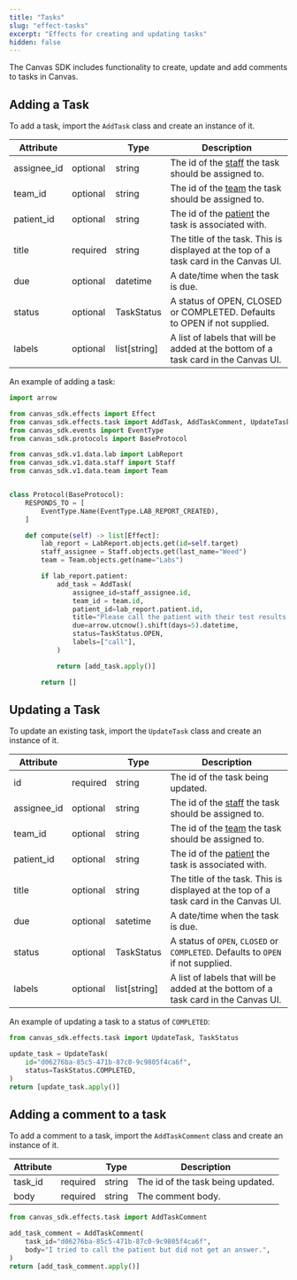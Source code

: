 ```yaml
---
title: "Tasks"
slug: "effect-tasks"
excerpt: "Effects for creating and updating tasks"
hidden: false
---
```


The Canvas SDK includes functionality to create, update and add comments to tasks in Canvas.

## Adding a Task

To add a task, import the `AddTask` class and create an instance of it.

| Attribute   |          | Type         | Description                                                                          |
|-------------|----------|--------------|--------------------------------------------------------------------------------------|
| assignee_id | optional | string       | The id of the [staff](/sdk/data-staff/) the task should be assigned to.              |
| team_id     | optional | string       | The id of the [team](/sdk/data-team/) the task should be assigned to.                |
| patient_id  | optional | string       | The id of the [patient](/sdk/data-patient/) the task is associated with.             |
| title       | required | string       | The title of the task. This is displayed at the top of a task card in the Canvas UI. |
| due         | optional | datetime     | A date/time when the task is due.                                                    |
| status      | optional | TaskStatus   | A status of OPEN, CLOSED or COMPLETED. Defaults to OPEN if not supplied.             |
| labels      | optional | list[string] | A list of labels that will be added at the bottom of a task card in the Canvas UI.   |

An example of adding a task:

```python
import arrow

from canvas_sdk.effects import Effect
from canvas_sdk.effects.task import AddTask, AddTaskComment, UpdateTask, TaskStatus
from canvas_sdk.events import EventType
from canvas_sdk.protocols import BaseProtocol

from canvas_sdk.v1.data.lab import LabReport
from canvas_sdk.v1.data.staff import Staff
from canvas_sdk.v1.data.team import Team


class Protocol(BaseProtocol):
    RESPONDS_TO = [
        EventType.Name(EventType.LAB_REPORT_CREATED),
    ]

    def compute(self) -> list[Effect]:
        lab_report = LabReport.objects.get(id=self.target)
        staff_assignee = Staff.objects.get(last_name="Weed")
        team = Team.objects.get(name="Labs")

        if lab_report.patient:
            add_task = AddTask(
                assignee_id=staff_assignee.id,
                team_id = team.id,
                patient_id=lab_report.patient.id,
                title="Please call the patient with their test results.",
                due=arrow.utcnow().shift(days=5).datetime,
                status=TaskStatus.OPEN,
                labels=["call"],
            )

            return [add_task.apply()]

        return []
```

## Updating a Task

To update an existing task, import the `UpdateTask` class and create an instance of it.

| Attribute   |          | Type         | Description                                                                          |
|-------------|----------|--------------|--------------------------------------------------------------------------------------|
| id          | required | string       | The id of the task being updated.                                                    |
| assignee_id | optional | string       | The id of the [staff](/sdk/data-staff/) the task should be assigned to.              |
| team_id     | optional | string       | The id of the [team](/sdk/data-team/) the task should be assigned to.                |
| patient_id  | optional | string       | The id of the [patient](/sdk/data-patient/) the task is associated with.             |
| title       | optional | string       | The title of the task. This is displayed at the top of a task card in the Canvas UI. |
| due         | optional | satetime     | A date/time when the task is due.                                                    |
| status      | optional | TaskStatus   | A status of `OPEN`, `CLOSED` or `COMPLETED`. Defaults to `OPEN` if not supplied.     |
| labels      | optional | list[string] | A list of labels that will be added at the bottom of a task card in the Canvas UI.   |

An example of updating a task to a status of `COMPLETED`:

```python
from canvas_sdk.effects.task import UpdateTask, TaskStatus

update_task = UpdateTask(
    id="d06276ba-85c5-471b-87c0-9c9805f4ca6f",
    status=TaskStatus.COMPLETED,
)
return [update_task.apply()]
```

## Adding a comment to a task

To add a comment to a task, import the `AddTaskComment` class and create an instance of it.

| Attribute       |          | Type   | Description                       |
| ---------       | ------   | ----   | --------------------------------  |
| task_id         | required | string | The id of the task being updated. |
| body | required | string | The comment body.                 |

```python
from canvas_sdk.effects.task import AddTaskComment

add_task_comment = AddTaskComment(
    task_id="d06276ba-85c5-471b-87c0-9c9805f4ca6f",
    body="I tried to call the patient but did not get an answer.",
)
return [add_task_comment.apply()]
```
